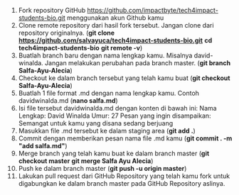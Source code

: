 1. Fork repository GitHub https://github.com/impactbyte/tech4impact-students-bio.git menggunakan akun Github kamu
2. Clone remote repository dari hasil fork tersebut. Jangan clone dari repository originalnya.
    (__git clone https://github.com/salvayuca/tech4impact-students-bio.git__
    __cd tech4impact-students-bio__
    __git remote -v__)
3. Buatlah branch baru dengan nama lengkap kamu. Misalnya david-winalda. Jangan melakukan perubahan pada branch master.
    (__git branch Salfa-Ayu-Alecia__)
4. Checkout ke dalam branch tersebut yang telah kamu buat
    (__git checkout Salfa-Ayu-Alecia__)
5. Buatlah 1 file format .md dengan nama lengkap kamu. Contoh davidwinalda.md
    (__nano salfa.md__)
6. Isi file tersebut davidwinalda.md dengan konten di bawah ini:
    Nama Lengkap: David Winalda
    Umur: 27
    Pesan yang ingin disampaikan: Semangat untuk kamu yang disana sedang berjuang
7. Masukkan file .md tersebut ke dalam staging area
    (__git add .__)
8. Commit dengan memberikan pesan nama file .md kamu
    (__git commit . -m "add salfa.md"__)
9. Merge branch yang telah kamu buat ke dalam branch master
    (__git checkout master__
    __git merge Salfa Ayu Alecia__)
10. Push ke dalam branch master
    (__git push -u origin master__)
11. Lakukan pull request dari GitHub Repository yang telah kamu fork untuk digabungkan ke dalam branch master pada GitHub Repository aslinya.
